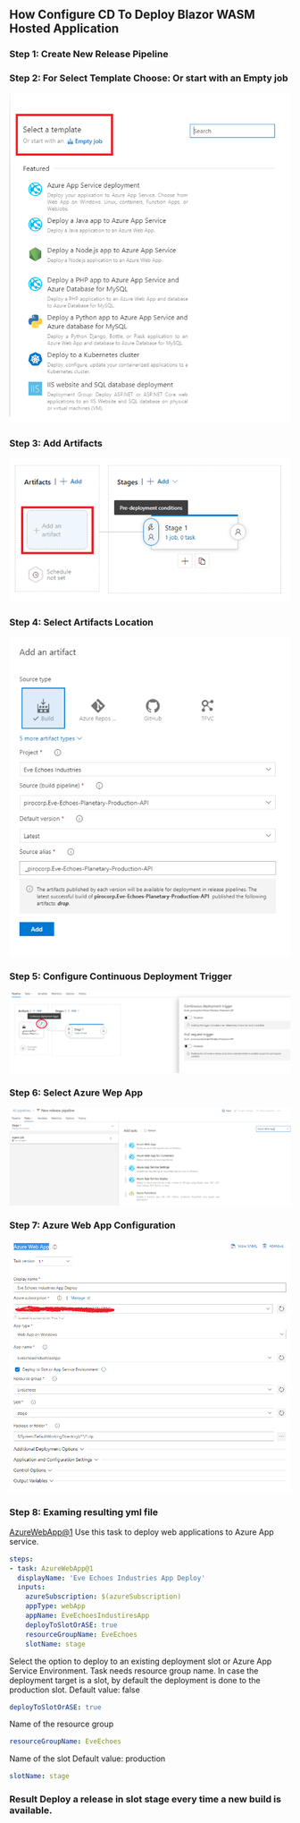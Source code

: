 ## How Configure CD To Deploy Blazor WASM Hosted Application

### Step 1: Create New Release Pipeline

### Step 2: For Select Template Choose: Or start with an Empty job

![Or start with an Empty job](./Resources/Select_Template.png "Or start with an Empty job")

### Step 3: Add Artifacts

![Add Artifact](./Resources/Add_artifacts.png "Add Artifact")

### Step 4: Select Artifacts Location

![Select Artifacts Location](./Resources/Select_Artifact_Location.png "Select Artifacts Location")

### Step 5: Configure Continuous Deployment Trigger

![Configure Continuous Deployment Trigger](./Resources/Configure_Continuous_Deployment_Trigger.png "Configure Continuous Deployment Trigger")

### Step 6: Select Azure Wep App

![Select Azure Wep App](./Resources/Select_Azure_Wep_App.png "Select Azure Wep App")

### Step 7: Azure Web App Configuration

![Azure Web App Configuration](./Resources/Azure_Web_App_Configuration.png "Azure Web App Configuration")

### Step 8: Examing resulting yml file

[AzureWebApp@1](https://docs.microsoft.com/en-us/azure/devops/pipelines/tasks/deploy/azure-rm-web-app?view=azure-devops) Use this task to deploy web applications to Azure App service.

```yml
steps:
- task: AzureWebApp@1
  displayName: 'Eve Echoes Industries App Deploy'
  inputs:
    azureSubscription: $(azureSubscription)
    appType: webApp
    appName: EveEchoesIndustiresApp
    deployToSlotOrASE: true
    resourceGroupName: EveEchoes
    slotName: stage
```

Select the option to deploy to an existing deployment slot or Azure App Service Environment. Task needs resource group name. In case the deployment target is a slot, by default the deployment is done to the production slot.
Default value: false

```yml
deployToSlotOrASE: true
```

Name of the resource group

```yml
resourceGroupName: EveEchoes
```

Name of the slot
Default value: production

```yml
slotName: stage
```

### Result Deploy a release in slot stage every time a new build is available.
